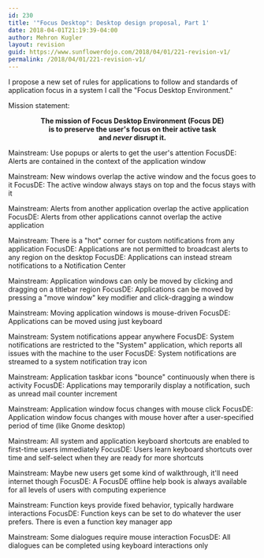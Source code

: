 ```yaml
---
id: 230
title: '"Focus Desktop": Desktop design proposal, Part 1'
date: 2018-04-01T21:19:39-04:00
author: Mehron Kugler
layout: revision
guid: https://www.sunflowerdojo.com/2018/04/01/221-revision-v1/
permalink: /2018/04/01/221-revision-v1/
---
```

I propose a new set of rules for applications to follow and standards of application focus in a system I call the "Focus Desktop Environment."

<!--more-->

Mission statement:

<p style="text-align: center;">
  <strong>The mission of Focus Desktop Environment (Focus DE)<br /> </strong><strong>is to preserve the user's focus on their active task<br /> and <em>never</em> disrupt it.</strong>
</p>

Mainstream: Use popups or alerts to get the user's attention
FocusDE: Alerts are contained in the context of the application window

Mainstream: New windows overlap the active window and the focus goes to it
FocusDE: The active window always stays on top and the focus stays with it

Mainstream: Alerts from another application overlap the active application
FocusDE: Alerts from other applications cannot overlap the active application

Mainstream: There is a "hot" corner for custom notifications from any application
FocusDE: Applications are not permitted to broadcast alerts to any region on the desktop
FocusDE: Applications can instead stream notifications to a Notification Center

Mainstream: Application windows can only be moved by clicking and dragging on a titlebar region
FocusDE: Applications can be moved by pressing a "move window" key modifier and click-dragging a window

Mainstream: Moving application windows is mouse-driven
FocusDE: Applications can be moved using just keyboard

Mainstream: System notifications appear anywhere
FocusDE: System notifications are restricted to the "System" application, which reports all issues with the machine to the user
FocusDE: System notifications are streamed to a system notification tray icon

Mainstream: Application taskbar icons "bounce" continuously when there is activity
FocusDE: Applications may temporarily display a notification, such as unread mail counter increment

Mainstream: Application window focus changes with mouse click
FocusDE: Application window focus changes with mouse hover after a user-specified period of time (like Gnome desktop)

Mainstream: All system and application keyboard shortcuts are enabled to first-time users immediately
FocusDE: Users learn keyboard shortcuts over time and self-select when they are ready for more shortcuts

Mainstream: Maybe new users get some kind of walkthrough, it'll need internet though
FocusDE: A FocusDE offline help book is always available for all levels of users with computing experience

Mainstream: Function keys provide fixed behavior, typically hardware interactions
FocusDE: Function keys can be set to do whatever the user prefers. There is even a function key manager app

Mainstream: Some dialogues require mouse interaction
FocusDE: All dialogues can be completed using keyboard interactions only
